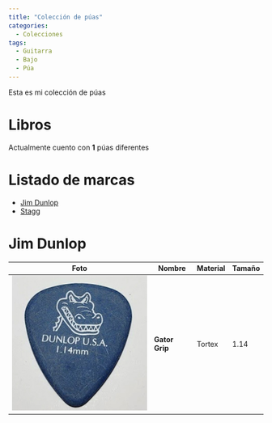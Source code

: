 ```yaml
---
title: "Colección de púas"
categories:
  - Colecciones
tags:
  - Guitarra
  - Bajo
  - Púa
---
```


Esta es mi colección de púas

# Libros

Actualmente cuento con **1** púas diferentes

# Listado de marcas

- [Jim Dunlop](#jim-dunlop)
- [Stagg](#stagg)

# Jim Dunlop

| Foto                                                            | Nombre         | Material | Tamaño |
| --------------------------------------------------------------- | -------------- | -------- | ------ |
| ![Púa](/assets/images/coleccion-puas/jim-dunlop-gator-1-14.jpg) | **Gator Grip** | Tortex   | 1.14   |
